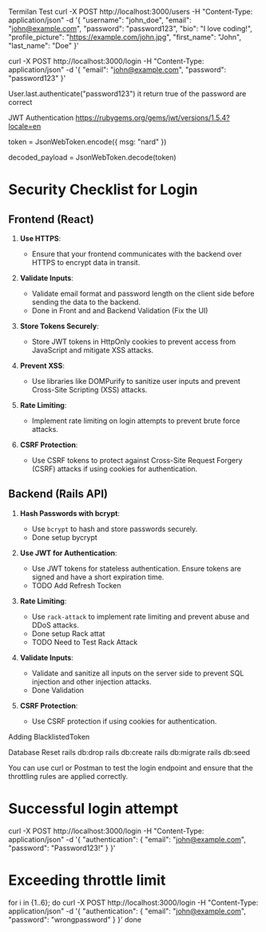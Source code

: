 Termilan Test
curl -X POST http://localhost:3000/users -H "Content-Type: application/json" -d '{
"username": "john_doe",
"email": "john@example.com",
"password": "password123",
"bio": "I love coding!",
"profile_picture": "https://example.com/john.jpg",
"first_name": "John",
"last_name": "Doe"
}'

curl -X POST http://localhost:3000/login -H "Content-Type: application/json" -d '{
"email": "john@example.com",
"password": "password123"
}'

User.last.authenticate("password123")
it return true of the password are correct

JWT Authentication
https://rubygems.org/gems/jwt/versions/1.5.4?locale=en

token = JsonWebToken.encode({ msg: "nard" })

decoded_payload = JsonWebToken.decode(token)

# Security Checklist for Login

## Frontend (React)

1. **Use HTTPS**:

   - Ensure that your frontend communicates with the backend over HTTPS to encrypt data in transit.

2. **Validate Inputs**:

   - Validate email format and password length on the client side before sending the data to the backend.
   - Done in Front and and Backend Validation (Fix the UI)

3. **Store Tokens Securely**:

   - Store JWT tokens in HttpOnly cookies to prevent access from JavaScript and mitigate XSS attacks.

4. **Prevent XSS**:

   - Use libraries like DOMPurify to sanitize user inputs and prevent Cross-Site Scripting (XSS) attacks.

5. **Rate Limiting**:

   - Implement rate limiting on login attempts to prevent brute force attacks.

6. **CSRF Protection**:
   - Use CSRF tokens to protect against Cross-Site Request Forgery (CSRF) attacks if using cookies for authentication.

## Backend (Rails API)

1. **Hash Passwords with bcrypt**:

   - Use `bcrypt` to hash and store passwords securely.
   - Done setup bycrypt

2. **Use JWT for Authentication**:

   - Use JWT tokens for stateless authentication. Ensure tokens are signed and have a short expiration time.
   - TODO Add Refresh Tocken

3. **Rate Limiting**:

   - Use `rack-attack` to implement rate limiting and prevent abuse and DDoS attacks.
   - Done setup Rack attat
   - TODO Need to Test Rack Attack

4. **Validate Inputs**:

   - Validate and sanitize all inputs on the server side to prevent SQL injection and other injection attacks.
   - Done Validation

5. **CSRF Protection**:
   - Use CSRF protection if using cookies for authentication.

Adding BlacklistedToken

Database Reset
rails db:drop
rails db:create
rails db:migrate
rails db:seed

You can use curl or Postman to test the login endpoint and ensure that the throttling rules are applied correctly.

# Successful login attempt

curl -X POST http://localhost:3000/login -H "Content-Type: application/json" -d '{
"authentication": {
"email": "john@example.com",
"password": "Password123!"
}
}'

# Exceeding throttle limit

for i in {1..6}; do
curl -X POST http://localhost:3000/login -H "Content-Type: application/json" -d '{
"authentication": {
"email": "john@example.com",
"password": "wrongpassword"
}
}'
done
